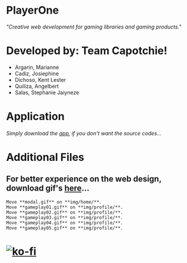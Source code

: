 # PlayerOne

*"Creative web development for gaming libraries and gaming products."*

# Developed by: Team Capotchie!

 - Argarin, Marianne
 - Cadiz, Josiephine
 - Dichoso, Kent Lester
 - Quiliza, Angelbert
 - Salas, Stephanie Jaiyneze


# Application
###### Simply download the [app](https://bit.ly/PlayerOne-App), if you don't want the source codes...

# Additional Files
## For better experience on the web design, download gif's [here](https://bit.ly/PlayerOne-Additional_Files)...
```
Move **modal.gif** on **img/home/**.
Move **gameplay01.gif** on **img/profile/**.
Move **gameplay02.gif** on **img/profile/**.
Move **gameplay03.gif** on **img/profile/**.
Move **gameplay04.gif** on **img/profile/**.
Move **gameplay05.gif** on **img/profile/**.
```

# [![ko-fi](https://ko-fi.com/img/githubbutton_sm.svg)](https://ko-fi.com/J3J123MH0)
